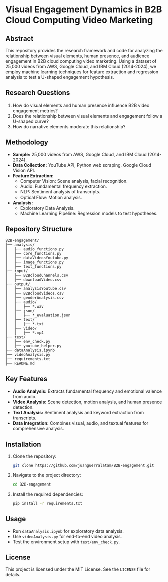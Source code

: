 # Visual Engagement Dynamics in B2B Cloud Computing Video Marketing

## Abstract
This repository provides the research framework and code for analyzing the relationship between visual elements, human presence, and audience engagement in B2B cloud computing video marketing. Using a dataset of 25,000 videos from AWS, Google Cloud, and IBM Cloud (2014-2024), we employ machine learning techniques for feature extraction and regression analysis to test a U-shaped engagement hypothesis.

## Research Questions
1. How do visual elements and human presence influence B2B video engagement metrics?
2. Does the relationship between visual elements and engagement follow a U-shaped curve?
3. How do narrative elements moderate this relationship?

## Methodology
- **Sample:** 25,000 videos from AWS, Google Cloud, and IBM Cloud (2014-2024).
- **Data Collection:** YouTube API, Python web scraping, Google Cloud Vision API.
- **Feature Extraction:**
  - Computer Vision: Scene analysis, facial recognition.
  - Audio: Fundamental frequency extraction.
  - NLP: Sentiment analysis of transcripts.
  - Optical Flow: Motion analysis.
- **Analysis:**
  - Exploratory Data Analysis.
  - Machine Learning Pipeline: Regression models to test hypotheses.

## Repository Structure
```
B2B-engagement/
├── analysis/
│   ├── audio_functions.py
│   ├── core_functions.py
│   ├── dataVideosYoutube.py
│   ├── image_functions.py
│   ├── text_functions.py
├── input/
│   ├── B2BcloudChannels.csv
│   ├── downloadVideo.csv
├── output/
│   ├── analysisYoutube.csv
│   ├── B2BcloudVideos.csv
│   ├── genderAnalysis.csv
│   ├── audio/
│   │   ├── *.wav
│   ├── json/
│   │   ├── *_evaluation.json
│   ├── text/
│   │   ├── *.txt
│   ├── video/
│   │   ├── *.mp4
├── test/
│   ├── env_check.py
│   ├── youtube_helper.py
├── dataAnalysis.ipynb
├── videoAnalysis.py
├── requirements.txt
├── README.md
```

## Key Features
- **Audio Analysis:** Extracts fundamental frequency and emotional valence from audio.
- **Video Analysis:** Scene detection, motion analysis, and human presence detection.
- **Text Analysis:** Sentiment analysis and keyword extraction from transcripts.
- **Data Integration:** Combines visual, audio, and textual features for comprehensive analysis.

## Installation
1. Clone the repository:
   ```bash
   git clone https://github.com/juanguerralatam/B2B-engagement.git
   ```
2. Navigate to the project directory:
   ```bash
   cd B2B-engagement
   ```
3. Install the required dependencies:
   ```bash
   pip install -r requirements.txt
   ```

## Usage
- Run `dataAnalysis.ipynb` for exploratory data analysis.
- Use `videoAnalysis.py` for end-to-end video analysis.
- Test the environment setup with `test/env_check.py`.

## License
This project is licensed under the MIT License. See the `LICENSE` file for details.
